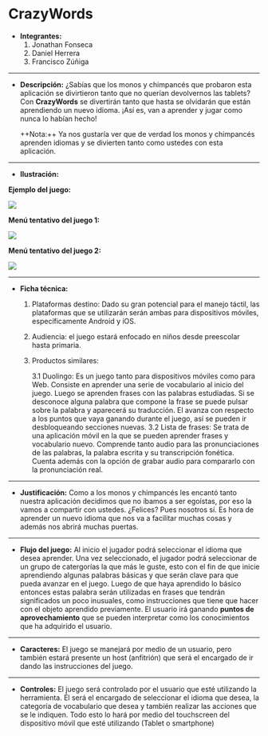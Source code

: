 # CrazyWords

- **Integrantes:**
	1. Jonathan Fonseca
	2. Daniel Herrera
	3. Francisco Zúñiga

- - -

- **Descripción:** ¿Sabías que los monos y chimpancés que probaron esta aplicación se divirtieron tanto que no querían devolvernos las tablets? Con **CrazyWords** se divertirán tanto que hasta se olvidarán que están aprendiendo un nuevo idioma.  ¡Así es, van a aprender y jugar como nunca lo habían hecho! 

	++Nota:++ Ya nos gustaría ver que de verdad los monos y chimpancés aprenden idiomas y se divierten tanto como ustedes con esta aplicación. 

- - -
- **Ilustración:**

**Ejemplo del juego:**

![](http://www.subeimagenes.com/img/everybody2-885068.jpg)

**Menú tentativo del juego 1:**

![](http://www.subeimagenes.com/img/sin-titulo-890675.png)

**Menú tentativo del juego 2:**

![](http://www.subeimagenes.com/img/menu4-890713.png)
- - -

- **Ficha técnica:**
	1. Plataformas destino: Dado su gran potencial para el manejo táctil, las plataformas que se utilizarán serán ambas para dispositivos móviles, específicamente Android y iOS.
	
    2. Audiencia: el juego estará enfocado en niños desde preescolar hasta primaria.
    3. Productos similares: 
    
    	3.1 Duolingo: Es un juego tanto para dispositivos móviles como para Web. Consiste en aprender una serie de vocabulario al inicio del juego. Luego se aprenden frases con las palabras estudiadas. Si se desconoce alguna palabra que compone la frase se puede pulsar sobre la palabra y aparecerá su traducción. El avanza con respecto a los puntos que vaya ganando durante el juego, así se pueden ir desbloqueando secciones nuevas. 
    	3.2 Lista de frases: Se trata de una aplicación móvil en la que se pueden aprender frases y vocabulario nuevo. Comprende tanto audio para las pronunciaciones de las palabras, la palabra escrita y su transcripción fonética. Cuenta además con la opción de grabar audio para compararlo con la pronunciación real.

- - -

- **Justificación:** Como a los monos y chimpancés les encantó tanto nuestra aplicación decidimos que no íbamos a ser egoístas, por eso la vamos a compartir con ustedes. ¿Felices? Pues nosotros sí. Es hora de aprender un nuevo idioma que nos va a facilitar muchas cosas y además nos abrirá muchas puertas.

- - -

- **Flujo del juego:** Al inicio el jugador podrá seleccionar el idioma que desea aprender. Una vez seleccionado, el jugador podrá seleccionar de un grupo de catergorías la que más le guste, esto con el fin de que inicie aprendiendo algunas palabras básicas y que serán clave para que pueda avanzar en el juego. Luego de que haya aprendido lo básico entonces estas palabra serán utilizadas en frases que tendrán significados un poco inusuales, como instrucciones que tiene que hacer con el objeto aprendido previamente. El usuario irá ganando **puntos de aprovechamiento** que se pueden interpretar como los conocimientos que ha adquirido el usuario.

- - -
- **Caracteres:** El juego se manejará por medio de un usuario, pero también estará presente un host (anfitrión) que será el encargado de ir dando las instrucciones del juego.

- - -

- **Controles:** El juego será controlado por el usuario que esté utilizando la herramienta. Él será el encargado de seleccionar el idioma que desea, la categoría de vocabulario que desea y también realizar las acciones que se le indiquen. Todo esto lo hará por medio del touchscreen del dispositivo móvil que esté utilizando (Tablet o smartphone)